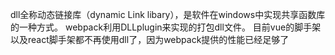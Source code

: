 dll全称动态链接库（dynamic Link libary），是软件在windows中实现共享函数库的一种方式。
webpack利用DLLplugin来实现的打包dll文件。
目前vue的脚手架以及react脚手架都不再使用dll了，因为webpack提供的性能已经足够了
